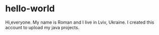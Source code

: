# hello-world

Hi,everyone.
My name is Roman and I live in Lviv, Ukraine.
I created this account to upload my java projects.

